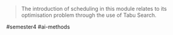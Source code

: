 > The introduction of scheduling in this module relates to its optimisation problem through the use of Tabu Search.



#semester4 #ai-methods 